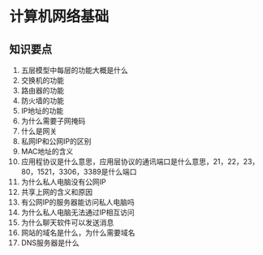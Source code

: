 # 计算机网络基础

## 知识要点

1. 五层模型中每层的功能大概是什么
2. 交换机的功能
3. 路由器的功能
4. 防火墙的功能
5. IP地址的功能
6. 为什么需要子网掩码
7. 什么是网关
8. 私网IP和公网IP的区别
9. MAC地址的含义
10. 应用程协议是什么意思，应用层协议的通讯端口是什么意思，21，22，23，80，1521，3306，3389是什么端口
11. 为什么私人电脑没有公网IP
12. 共享上网的含义和原因
13. 有公网IP的服务器能访问私人电脑吗
14. 为什么私人电脑无法通过IP相互访问
15. 为什么聊天软件可以发送消息
16. 网站的域名是什么，为什么需要域名
17. DNS服务器是什么

